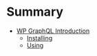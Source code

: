 # Summary

* [WP GraphQL Introduction](README.md)
   * [Installing](installing.md)
   * [Using](using.md)

